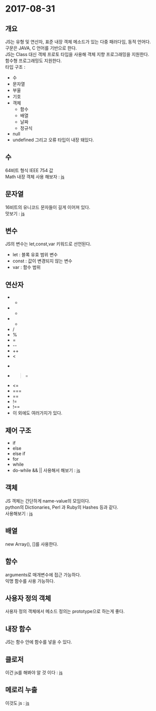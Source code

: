 # 2017-08-31
## 개요
JS는 유형 및 연산자, 표준 내장 객체 메소드가 있는 다중 패러다임, 동적 언어다.<br>
구문은 JAVA, C 언어를 기반으로 한다.<br>
JS는 Class 대신 객체 프로토 타입을 사용해 객체 지향 프로그래밍을 지원한다.<br>
함수형 프로그래밍도 지원한다.<br>
타입 구조 : 
* 수
* 문자열
* 부울
* 기호
* 객체
    * 함수
    * 배열
    * 날짜
    * 정규식
* null
* undefined
그리고 오류 타입이 내장 돼있다.<br>
## 수
64비트 형식 IEEE 754 값<br>
Math 내장 객체 사용 해보자 : [js](1.js)
## 문자열
16비트의 유니코드 문자들이 길게 이어져 있다.<br>
맛보기 : [js](2.js)
## 변수
JS의 변수는 let,const,var 키워드로 선언된다.<br>
* let : 블록 유효 범위 변수
* const : 값이 변경되지 않는 변수
* var : 함수 범위
## 연산자
* +
* -
* *
* /
* %
* =
* --
* ++
* <
* >
* >=
* <=
* ===
* ==
* !=
* !==
* 이 외에도 여러가지가 있다.
## 제어 구조
* if
* else
* else if
* for
* while
* do-while
&& || 사용해서 해보기 : [js](3.js)
## 객체
JS 객체는 간단하게 name-value의 모임이다.<br>
python의 Dictionaries, Perl 과 Ruby의 Hashes 등과 같다.<br>
사용해보기 : [js](4.js)
## 배열
new Array(), []를 사용한다.
## 함수
arguments로 매개변수에 접근 가능하다.<br>
익명 함수를 사용 가능하다.<br>
## 사용자 정의 객체
사용자 정의 객체에서 메소드 정의는 prototype으로 하는게 좋다.<br>
## 내장 함수
JS는 함수 안에 함수를 넣을 수 있다.
## 클로저
이건 js를 해봐야 알 것 이다 : [js](5.js)
## 메로리 누출
이것도 js : [js](6.js)
